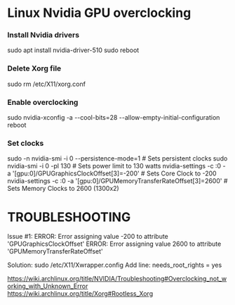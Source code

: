 # Linux Nvidia GPU overclocking

### Install Nvidia drivers
sudo apt install nvidia-driver-510
sudo reboot

### Delete Xorg file
sudo rm /etc/X11/xorg.conf

### Enable overclocking
sudo nvidia-xconfig -a --cool-bits=28 --allow-empty-initial-configuration
reboot

### Set clocks
sudo -n nvidia-smi -i 0 --persistence-mode=1 # Sets persistent clocks
sudo nvidia-smi -i 0 -pl 130 # Sets power limit to 130 watts
nvidia-settings -c :0 -a '[gpu:0]/GPUGraphicsClockOffset[3]=-200' # Sets Core Clock to -200
nvidia-settings -c :0 -a '[gpu:0]/GPUMemoryTransferRateOffset[3]=2600' # Sets Memory Clocks to 2600 (1300x2)

# TROUBLESHOOTING

Issue #1:
ERROR: Error assigning value -200 to attribute 'GPUGraphicsClockOffset'
ERROR: Error assigning value 2600 to attribute 'GPUMemoryTransferRateOffset'

Solution: 
sudo /etc/X11/Xwrapper.config
Add line: needs_root_rights = yes 

https://wiki.archlinux.org/title/NVIDIA/Troubleshooting#Overclocking_not_working_with_Unknown_Error
https://wiki.archlinux.org/title/Xorg#Rootless_Xorg